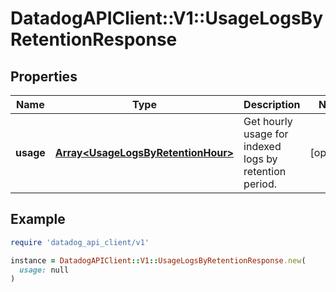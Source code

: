 # DatadogAPIClient::V1::UsageLogsByRetentionResponse

## Properties

| Name      | Type                                                                     | Description                                            | Notes      |
| --------- | ------------------------------------------------------------------------ | ------------------------------------------------------ | ---------- |
| **usage** | [**Array&lt;UsageLogsByRetentionHour&gt;**](UsageLogsByRetentionHour.md) | Get hourly usage for indexed logs by retention period. | [optional] |

## Example

```ruby
require 'datadog_api_client/v1'

instance = DatadogAPIClient::V1::UsageLogsByRetentionResponse.new(
  usage: null
)
```
